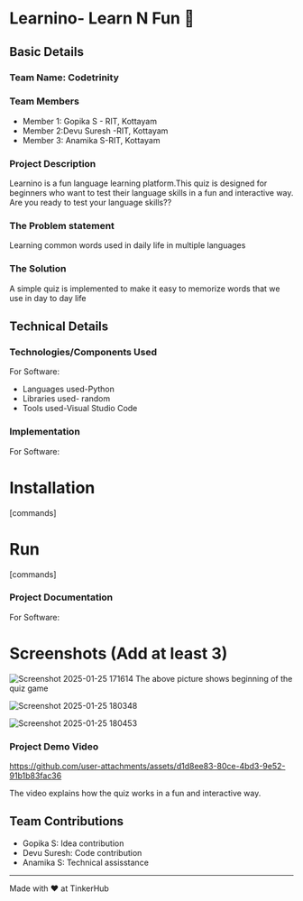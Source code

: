 # Learnino- Learn N Fun 🎯


## Basic Details
### Team Name: Codetrinity


### Team Members
- Member 1: Gopika S - RIT, Kottayam
- Member 2:Devu Suresh -RIT, Kottayam
- Member 3: Anamika S-RIT, Kottayam

### Project Description
Learnino is a fun language learning platform.This quiz is designed for beginners who want to test their language skills in a fun and interactive way.
Are you ready to test your language skills??

### The Problem statement
Learning common words used in daily life in multiple languages 

### The Solution
A simple quiz is implemented to make it easy to memorize words that we use in day to day life 

## Technical Details
### Technologies/Components Used
For Software:
- Languages used-Python
- Libraries used- random
- Tools used-Visual Studio Code



### Implementation
For Software:
# Installation
[commands]

# Run
[commands]

### Project Documentation
For Software:


# Screenshots (Add at least 3)
![Screenshot 2025-01-25 171614](https://github.com/user-attachments/assets/69d3d899-187f-46cb-9779-b58c5a2aeb5f)
The above picture shows beginning of the quiz game


![Screenshot 2025-01-25 180348](https://github.com/user-attachments/assets/1e918062-1298-4cbe-bec4-0749bff607e2)

![Screenshot 2025-01-25 180453](https://github.com/user-attachments/assets/1b7d07d3-259e-4c1d-a645-96708e77158a)







### Project Demo Video

https://github.com/user-attachments/assets/d1d8ee83-80ce-4bd3-9e52-91b1b83fac36



The video explains how the quiz works in a fun and interactive way.



## Team Contributions
- Gopika S: Idea contribution
- Devu Suresh: Code contribution
- Anamika S: Technical assisstance

---
Made with ❤️ at TinkerHub
